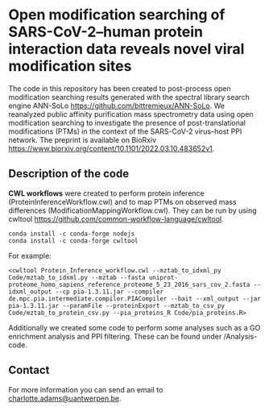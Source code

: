 Open modification searching of SARS-CoV-2–human protein interaction data reveals novel viral modification sites
========
The code in this repository has been created to post-process open modification searching results generated with the spectral library search engine ANN-SoLo <https://github.com/bittremieux/ANN-SoLo>. We reanalyzed public affinity purification mass spectrometry data using open modification searching to investigate the presence of post-translational modifications (PTMs) in the context of the SARS-CoV-2 virus–host PPI network. The preprint is available on BioRxiv <https://www.biorxiv.org/content/10.1101/2022.03.10.483652v1>.

Description of the code
-------
**CWL workflows** were created to perform protein inference (ProteinInferenceWorkflow.cwl) and to map PTMs on observed mass differences (ModificationMappingWorkflow.cwl).
They can be run by using cwltool <https://github.com/common-workflow-language/cwltool>.

```
conda install -c conda-forge nodejs
conda install -c conda-forge cwltool
```
For example:
```
<cwltool Protein_Inference_workflow.cwl --mztab_to_idxml_py Code/mztab_to_idxml.py --mztab --fasta uniprot-proteome_homo_sapiens_reference_proteome_5_23_2016_sars_cov_2.fasta --idxml_output --cp pia-1.3.11.jar --compiler de.mpc.pia.intermediate.compiler.PIACompiler --bait --xml_output --jar pia-1.3.11.jar --paramFile --proteinExport --mztab_to_csv_py Code/mztab_to_protein_csv.py --pia_proteins_R Code/pia_proteins.R>
```

Additionally we created some code to perform some analyses such as a GO enrichment analysis and PPI filtering. These can be found under /Analysis-code.

Contact
-------
For more information you can send an email to <charlotte.adams@uantwerpen.be>.
